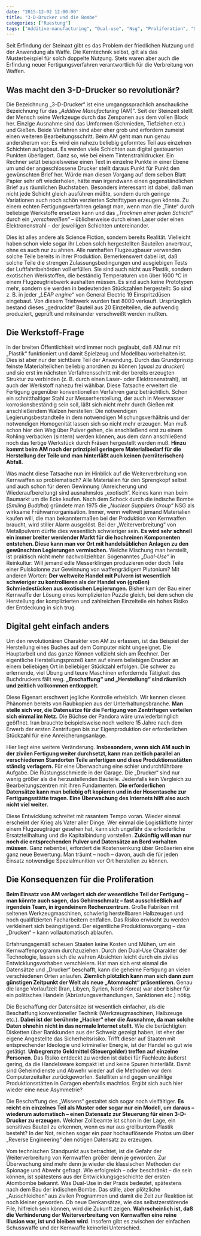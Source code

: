 ```yaml
---
date: "2015-12-02 12:00:00"
title: "3-D-Drucker und die Bombe"
categories: ["Ruestung"]
tags: ["Additive-manufacturing", "Dual-use", "Nsg", "Proliferation", "Smiling-buddha"]
---
```


Seit Erfindung der Steinaxt gibt es das Problem der friedlichen Nutzung und der Anwendung als Waffe. Die Kerntechnik selbst, gilt als das Musterbeispiel für solch doppelte Nutzung. Stets waren aber auch die Erfindung neuer Fertigungsverfahren verantwortlich für die Verbreitung von Waffen.


## Was macht den 3-D-Drucker so revolutionär?

Die Bezeichnung „3-D-Drucker“ ist eine umgangssprachlich anschauliche Bezeichnung für das „_Additive Manufacturing_ (AM)“. Seit der Steinzeit stellt der Mensch seine Werkzeuge durch das Zerspanen aus dem vollen Block her. Einzige Ausnahme sind das Umformen (Schmieden, Tiefziehen etc.) und Gießen. Beide Verfahren sind aber eher grob und erfordern zumeist einen weiteren Bearbeitungsschritt. Beim AM geht man nun genau andersherum vor: Es wird ein nahezu beliebig geformtes Teil aus einzelnen Schichten aufgebaut. Es werden viele Schichten aus digital gesteuerten Punkten überlagert. Ganz so, wie bei einem Tintenstrahldrucker. Ein Rechner setzt beispielsweise einen Text in einzelne Punkte in einer Ebene um und der angeschlossene Drucker stellt daraus Punkt für Punkt den gewünschten Brief her. Würde man diesen Vorgang auf dem selben Blatt Papier sehr oft wiederholen, hätte man irgendwann einen gegenständlichen Brief aus räumlichen Buchstaben. Besonders interessant ist dabei, daß man nicht jede Schicht gleich ausführen müßte, sondern durch geringe Variationen auch noch schön verzierten Schrifttypen erzeugen könnte. Zu einem echten Fertigungsverfahren gelangt man, wenn man die „Tinte“ durch beliebige Werkstoffe ersetzen kann und das „_Trocknen einer jeden Schicht_“ durch ein „_verschweißen_“ – üblicherweise durch einen Laser oder einen Elektronenstrahl – der jeweiligen Schichten untereinander.

Dies ist alles andere als Science Fiction, sondern bereits Realität. Vielleicht haben schon viele sogar ihr Leben solch hergestellten Bauteilen anvertraut, ohne es auch nur zu ahnen. Alle namhaften Flugzeugbauer verwenden solche Teile bereits in ihrer Produktion. Bemerkenswert dabei ist, daß solche Teile die strengen Zulassungsbedingungen und ausgiebigen Tests der Luftfahrtbehörden voll erfüllen. Sie sind auch nicht aus Plastik, sondern exotischen Werkstoffen, die beständig Temperaturen von über 1600 °C in einem Flugzeugtriebwerk aushalten müssen. Es sind auch keine Prototypen mehr, sondern sie werden in bedeutenden Stückzahlen hergestellt: So sind z. B. in jeder „_LEAP engine_“ von General Electric 19 Einspritzdüsen eingebaut. Von diesem Triebwerk wurden fast 8000 verkauft. Ursprünglich bestand dieses „gedruckte“ Bauteil aus 20 Einzelteilen, die aufwendig produziert, geprüft und miteinander verschweißt werden mußten.


## Die Werkstoff-Frage

In der breiten Öffentlichkeit wird immer noch geglaubt, daß AM nur mit „Plastik“ funktioniert und damit Spielzeug und Modellbau vorbehalten ist. Dies ist aber nur der sichtbare Teil der Anwendung. Durch das Grundprinzip feinste Materialteilchen beliebig anordnen zu können (_quasi zu drucken_) und sie erst im nächsten Verfahrensschritt mit der bereits erzeugten Struktur zu verbinden (z. B. durch einen Laser- oder Elektronenstrahl), ist auch der Werkstoff nahezu frei wählbar. Diese Tatsache erweitert die Fertigung gegenüber konventionellen Verfahren ganz beträchtlich. Schon ein schnitthaltiger Stahl zur Messerherstellung, der auch in Meerwasser korrosionsbeständig sein soll, läßt sich nicht mehr durch Gießen mit anschließendem Walzen herstellen: Die notwendigen Legierungsbestandteile in dem notwendigen Mischungsverhältnis und der notwendigen Homogenität lassen sich so nicht mehr erzeugen. Man muß schon hier den Weg über Pulver gehen, die anschließend erst zu einem Rohling verbacken (sintern) werden können, aus dem dann anschließend noch das fertige Werkstück durch Fräsen hergestellt werden muß. __Hinzu kommt beim AM noch der prinzipiell geringere Materialbedarf für die Herstellung der Teile und man hinterläßt auch keinen (verräterischen) Abfall.__

Was macht diese Tatsache nun im Hinblick auf die Weiterverbreitung von Kernwaffen so problematisch? Alle Materialien für den Sprengkopf selbst und auch schon für deren Gewinnung (Anreicherung und Wiederaufbereitung) sind ausnahmslos „exotisch“. Keines kann man beim Baumarkt um die Ecke kaufen. Nach dem Schock durch die indische Bombe (_Smiling Buddha_) gründete man 1975 die „_Nuclear Suppliers Group_“ NSG als wirksame Frühwarnorganisation. Immer, wenn weltweit jemand Materialien kaufen will, die man bekanntermaßen bei der Produktion von Kernwaffen braucht, wird stiller Alarm ausgelöst. Bei der „Weiterverbreitung“ von Metallpulvern dürfte dies wesentlich schwieriger sein. __Es wird sehr schnell ein immer breiter werdender Markt für die hochreinen Komponenten entstehen. Diese kann man vor Ort mit handelsüblichen Anlagen zu den gewünschten Legierungen vermischen.__ Welche Mischung man herstellt, ist praktisch nicht mehr nachvollziehbar. Sogenanntes „_Dual-Use_“ in Reinkultur: Will jemand edle Messerklingen produzieren oder doch Teile einer Pulskolonne zur Gewinnung von waffengrädigem Plutonium? Mit anderen Worten: __Der weltweite Handel mit Pulvern ist wesentlich schwieriger zu kontrollieren als der Handel von (großen) Schmiedestücken aus exotischen Legierungen.__ Bisher kam der Bau einer Kernwaffe der Lösung eines komplizierten Puzzle gleich, bei dem schon die Herstellung der komplizierten und zahlreichen Einzelteile ein hohes Risiko der Entdeckung in sich trug.


## Digital geht einfach anders

Um den revolutionären Charakter von AM zu erfassen, ist das Beispiel der Herstellung eines Buches auf dem Computer nicht ungeeignet. Die Hauptarbeit und das ganze Können vollzieht sich am Rechner. Der eigentliche Herstellungsprozeß kann auf einem beliebigen Drucker an einem beliebigen Ort in beliebiger Stückzahl erfolgen. Die schwer zu erlernende, viel Übung und teure Maschinen erfordernde Tätigkeit des Buchdruckers fällt weg. __„Erschaffung“ und „Herstellung“ sind räumlich und zeitlich vollkommen entkoppelt__.

Diese Eigenart erschwert jegliche Kontrolle erheblich. Wir kennen dieses Phänomen bereits von Raubkopien aus der Unterhaltungsbranche. __Man stelle sich vor, die Datensätze für die Fertigung von Zentrifugen verteilen sich einmal im Netz.__ Die Büchse der Pandora wäre unwiederbringlich geöffnet. Iran brauchte beispielsweise noch weitere 15 Jahre nach dem Erwerb der ersten Zentrifugen bis zur Eigenproduktion der erforderlichen Stückzahl für eine Anreicherungsanlage.

Hier liegt eine weitere Veränderung. __Insbesondere, wenn sich AM auch in der zivilen Fertigung weiter durchsetzt, kann man zeitlich parallel an verschiedenen Standorten Teile anfertigen und diese Produktionsstätten ständig verlagern.__ Für eine Überwachung eine schier undurchführbare Aufgabe. Die Rüstungsschmiede in der Garage. Die „Drucker“ sind nur wenig größer als die herzustellenden Bauteile. Jedenfalls kein Vergleich zu Bearbeitungszentren mit ihren Fundamenten. __Die erforderlichen Datensätze kann man beliebig oft kopieren und in der Hosentasche zur Fertigungsstätte tragen. Eine Überwachung des Internets hilft also auch nicht viel weiter.__

Diese Entwicklung schreitet mit rasantem Tempo voran. Wieder einmal erscheint der Krieg als Vater aller Dinge. Wer einmal die Logistikflotte hinter einem Flugzeugträger gesehen hat, kann sich ungefähr die erforderliche Ersatzteilhaltung und die Kapitalbindung vorstellen. __Zukünftig will man nur noch die entsprechenden Pulver und Datensätze an Bord vorhalten müssen__. Ganz nebenbei, erfordert die Kostensenkung über Großserien eine ganz neue Bewertung. Man träumt – noch – davon, auch die für jeden Einsatz notwendige Spezialmunition vor Ort herstellen zu können.


## Die Konsequenzen für die Proliferation

__Beim Einsatz von AM verlagert sich der wesentliche Teil der Fertigung – man könnte auch sagen, das Gehirnschmalz – fast ausschließlich auf irgendein Team, in irgendeinem Rechenzentrum__. Große Fabriken mit seltenen Werkzeugmaschinen, schwierig herstellbaren Halbzeugen und hoch qualifizierten Facharbeitern entfallen. Das Risiko erwischt zu werden verkleinert sich beängstigend. Der eigentliche Produktionsvorgang – das „Drucken“ – kann vollautomatisch ablaufen.

Erfahrungsgemäß scheuen Staaten keine Kosten und Mühen, um ein Kernwaffenprogramm durchzuziehen. Durch den Dual-Use Charakter der Technologie, lassen sich die wahren Absichten leicht durch ein ziviles Entwicklungsvorhaben verschleiern. Hat man sich erst einmal die Datensätze und „Drucker“ beschafft, kann die geheime Fertigung an vielen verschiedenen Orten anlaufen. __Ziemlich plötzlich kann man sich dann zum günstigen Zeitpunkt der Welt als neue „Atommacht“ präsentieren__. Genau die lange Vorlaufzeit (Iran, Libyen, Syrien, Nord-Korea) war aber bisher für ein politisches Handeln (Abrüstungsverhandlungen, Sanktionen etc.) nötig.

Die Beschaffung der Datensätze ist wesentlich einfacher, als die Beschaffung konventioneller Technik (Werkzeugmaschinen, Halbzeuge etc.). __Dabei ist der berühmte „Hacker“ eher die Ausnahme, da man solche Daten ohnehin nicht in das normale Internet stellt__. Wie die berüchtigten Disketten über Bankkunden aus der Schweiz gezeigt haben, ist eher der eigene Angestellte das Sicherheitsrisiko. Trifft dieser auf Staaten mit entsprechender Ideologie und krimineller Energie, ist der Handel so gut wie getätigt. __Unbegrenzte Geldmittel (Steuergelder) treffen auf einzelne Personen__. Das Risiko entdeckt zu werden ist dabei für Fachleute äußerst gering, da die Handelsware kompakt ist und keine Spuren hinterläßt. Damit sind Geheimdienste und Abwehr wieder auf die Methoden vor dem Computerzeitalter zurückgeworfen. Satelliten sind gegen unzählige Produktionsstätten in Garagen ebenfalls machtlos. Ergibt sich auch hier wieder eine neue Asymmetrie?

Die Beschaffung des „Wissens“ gestaltet sich sogar noch vielfältiger. __Es reicht ein einzelnes Teil als Muster oder sogar nur ein Modell, um daraus – wiederum automatisch – einen Datensatz zur Steuerung für einen 3-D-Drucker zu erzeugen.__ Welcher Zollbeamte ist schon in der Lage, ein sensitives Bauteil zu erkennen, wenn es nur aus grellbuntem Plastik besteht? In der Not, reichen sogar ein paar hochauflösende Photos um über „Reverse Engineering“ den nötigen Datensatz zu erzeugen.

Vom technischen Standpunkt aus betrachtet, ist die Gefahr der Weiterverbreitung von Kernwaffen größer denn je geworden. Zur Überwachung sind mehr denn je wieder die klassischen Methoden der Spionage und Abwehr gefragt. Wie erfolgreich – oder beschränkt – die sein können, ist spätestens aus der Entwicklungsgeschichte der ersten Atombombe bekannt. Was Dual-Use in der Praxis bedeutet, spätestens nach dem Bau der indischen Bombe. Das stille, aber plötzliche „Ausschleichen“ aus zivilen Programmen und damit die Zeit zur Reaktion ist noch kleiner geworden. Ob neue Denkansätze, wie das selbstzerstörende File, hilfreich sein können, wird die Zukunft zeigen. __Wahrscheinlich ist, daß die Verhinderung der Weiterverbreitung von Kernwaffen eine reine Illusion war, ist und bleiben wird__. Insofern gibt es zwischen der einfachen Schusswaffe und der Kernwaffe keinerlei Unterschied.


